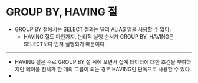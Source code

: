 # GROUP BY, HAVING 절

* GROUP BY 절에서는 SELECT 절과는 달리 ALIAS 명을 사용할 수 없다.
  * HAVING 절도 마찬가지, 논리적 실행 순서가 GROUP BY, HAVING은 SELECT보다 먼저 실행되기 때문이다.

---
* HAVING 절은 주로 GROUP BY 절 뒤에 오면서 집계 데이터에 대한 조건을 부여하지만 테이블 전체가 한 개의 그룹이 되는 경우 HAVING만 단독으로 사용할 수 있다.
* 